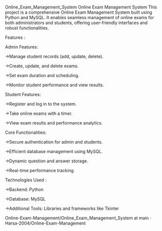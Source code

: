 Online_Exam_Management_System
Online Exam Management System This project is a comprehensive Online Exam Management System built using Python and MySQL. It enables seamless management of online exams for both administrators and students, offering user-friendly interfaces and robust functionalities.

Features :

Admin Features:

->Manage student records (add, update, delete).

->Create, update, and delete exams.

->Set exam duration and scheduling.

->Monitor student performance and view results.

Student Features:

->Register and log in to the system.

->Take online exams with a timer.

->View exam results and performance analytics.

Core Functionalities:

->Secure authentication for admin and students.

->Efficient database management using MySQL.

->Dynamic question and answer storage.

->Real-time performance tracking.

Technologies Used :

->Backend: Python

->Database: MySQL

->Additional Tools: Libraries and frameworks like Tkinter

Online-Exam-Management/Online_Exam_Management_System at main · Harsa-2004/Online-Exam-Management
